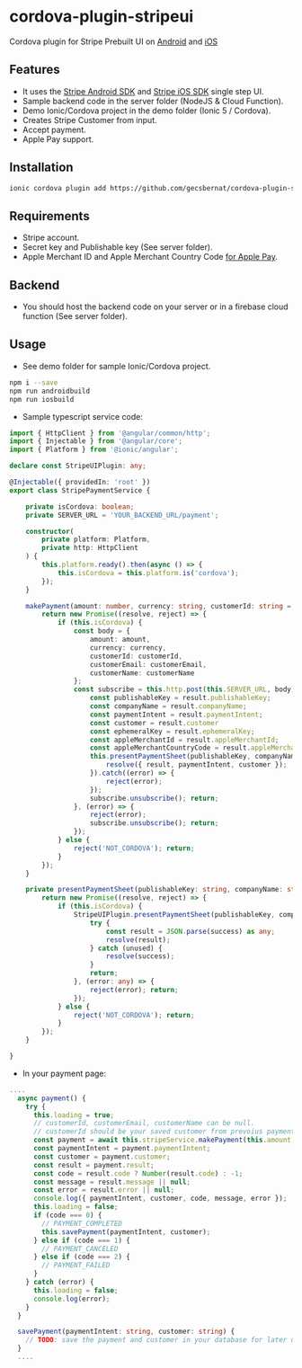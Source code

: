 # cordova-plugin-stripeui
Cordova plugin for Stripe Prebuilt UI on [Android](https://stripe.com/docs/payments/accept-a-payment?platform=android) and [iOS](https://stripe.com/docs/payments/accept-a-payment?platform=ios)

## Features

- It uses the [Stripe Android SDK](https://github.com/stripe/stripe-android) and [Stripe iOS SDK](https://github.com/stripe/stripe-ios) single step UI.
- Sample backend code in the server folder (NodeJS & Cloud Function).
- Demo Ionic/Cordova project in the demo folder (Ionic 5 / Cordova).
- Creates Stripe Customer from input.
- Accept payment.
- Apple Pay support.

## Installation
```sh
ionic cordova plugin add https://github.com/gecsbernat/cordova-plugin-stripeui.git
```

## Requirements
- Stripe account.
- Secret key and Publishable key (See server folder).
- Apple Merchant ID and Apple Merchant Country Code [for Apple Pay](https://stripe.com/docs/payments/accept-a-payment?platform=ios&ui=payment-sheet#apple-pay).

## Backend
- You should host the backend code on your server or in a firebase cloud function (See server folder).

## Usage
- See demo folder for sample Ionic/Cordova project.

```sh
npm i --save
npm run androidbuild
npm run iosbuild
```

- Sample typescript service code:
```typescript
import { HttpClient } from '@angular/common/http';
import { Injectable } from '@angular/core';
import { Platform } from '@ionic/angular';

declare const StripeUIPlugin: any;

@Injectable({ providedIn: 'root' })
export class StripePaymentService {

    private isCordova: boolean;
    private SERVER_URL = 'YOUR_BACKEND_URL/payment';

    constructor(
        private platform: Platform,
        private http: HttpClient
    ) {
        this.platform.ready().then(async () => {
            this.isCordova = this.platform.is('cordova');
        });
    }

    makePayment(amount: number, currency: string, customerId: string = null, customerEmail: string = null, customerName: string = null): Promise<{ result: { code: string, message: string, error: string }, paymentIntent: string, customer: string }> {
        return new Promise((resolve, reject) => {
            if (this.isCordova) {
                const body = {
                    amount: amount,
                    currency: currency,
                    customerId: customerId,
                    customerEmail: customerEmail,
                    customerName: customerName
                };
                const subscribe = this.http.post(this.SERVER_URL, body).subscribe((result: any) => {
                    const publishableKey = result.publishableKey;
                    const companyName = result.companyName;
                    const paymentIntent = result.paymentIntent;
                    const customer = result.customer
                    const ephemeralKey = result.ephemeralKey;
                    const appleMerchantId = result.appleMerchantId;
                    const appleMerchantCountryCode = result.appleMerchantCountryCode;
                    this.presentPaymentSheet(publishableKey, companyName, paymentIntent, customer, ephemeralKey, appleMerchantId, appleMerchantCountryCode).then((result) => {
                        resolve({ result, paymentIntent, customer });
                    }).catch((error) => {
                        reject(error);
                    });
                    subscribe.unsubscribe(); return;
                }, (error) => {
                    reject(error);
                    subscribe.unsubscribe(); return;
                });
            } else {
                reject('NOT_CORDOVA'); return;
            }
        });
    }

    private presentPaymentSheet(publishableKey: string, companyName: string, paymentIntent: string, customer: string, ephemeralKey: string, appleMerchantId: string, appleMerchantCountryCode: string): Promise<any> {
        return new Promise((resolve, reject) => {
            if (this.isCordova) {
                StripeUIPlugin.presentPaymentSheet(publishableKey, companyName, paymentIntent, customer, ephemeralKey, appleMerchantId, appleMerchantCountryCode, (success: any) => {
                    try {
                        const result = JSON.parse(success) as any;
                        resolve(result);
                    } catch (unused) {
                        resolve(success);
                    }
                    return;
                }, (error: any) => {
                    reject(error); return;
                });
            } else {
                reject('NOT_CORDOVA'); return;
            }
        });
    }

}
```

- In your payment page:
```typescript
....
  async payment() {
    try {
      this.loading = true;
      // customerId, customerEmail, customerName can be null.
      // customerId should be your saved customer from prevoius payment.
      const payment = await this.stripeService.makePayment(this.amount, this.currency, this.customerId, this.customerEmail, this.customerName);
      const paymentIntent = payment.paymentIntent;
      const customer = payment.customer;
      const result = payment.result;
      const code = result.code ? Number(result.code) : -1;
      const message = result.message || null;
      const error = result.error || null;
      console.log({ paymentIntent, customer, code, message, error });
      this.loading = false;
      if (code === 0) {
        // PAYMENT_COMPLETED
        this.savePayment(paymentIntent, customer);
      } else if (code === 1) {
        // PAYMENT_CANCELED
      } else if (code === 2) {
        // PAYMENT_FAILED
      }
    } catch (error) {
      this.loading = false;
      console.log(error);
    }
  }

  savePayment(paymentIntent: string, customer: string) {
    // TODO: save the payment and customer in your database for later use...
  }
  ....
```
